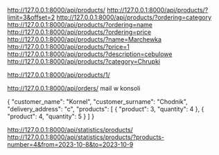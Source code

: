 http://127.0.0.1:8000/api/products/
http://127.0.0.1:8000/api/products/?limit=3&offset=2
http://127.0.0.1:8000/api/products/?ordering=category
http://127.0.0.1:8000/api/products/?ordering=name
http://127.0.0.1:8000/api/products/?ordering=price
http://127.0.0.1:8000/api/products/?name=Marchewka
http://127.0.0.1:8000/api/products/?price=1
http://127.0.0.1:8000/api/products/?description=cebulowe
http://127.0.0.1:8000/api/products/?category=Chrupki

http://127.0.0.1:8000/api/products/1/

http://127.0.0.1:8000/api/orders/
mail w konsoli


{
  "customer_name": "Kornel",
  "customer_surname": "Chodnik",
  "delivery_address": "c",
  "products": [
    {
      "product": 3,
      "quantity": 4
    },
    {
      "product": 4,
      "quantity": 5
    }
  ]
}

http://127.0.0.1:8000/api/statistics/products/
http://127.0.0.1:8000/api/statistics/products/?products-number=4&from=2023-10-8&to=2023-10-9
